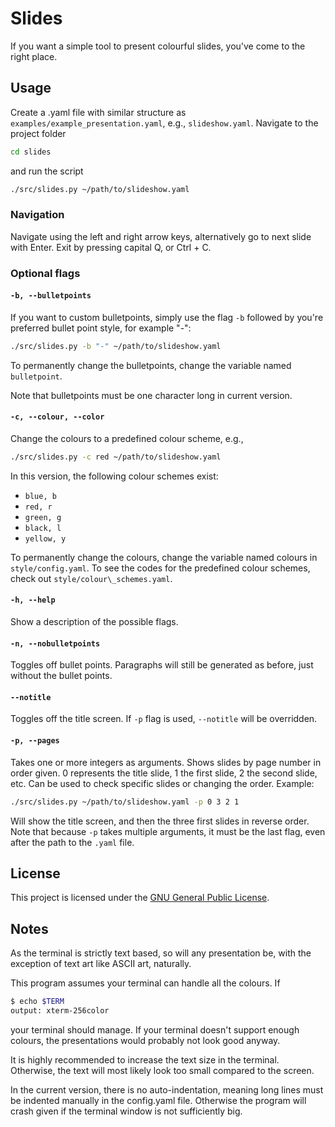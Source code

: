 # Slides

If you want a simple tool to present colourful slides, you've come to the right place. 

## Usage

Create a .yaml file with similar structure as `examples/example_presentation.yaml`, e.g., `slideshow.yaml`. Navigate to the project folder
```bash
cd slides
```
and run the script
```bash
./src/slides.py ~/path/to/slideshow.yaml
```

### Navigation

Navigate using the left and right arrow keys, alternatively go to next slide with Enter. Exit by pressing capital Q, or Ctrl + C.

### Optional flags

#### `-b, --bulletpoints`

If you want to custom bulletpoints, simply use the flag `-b` followed by you're preferred bullet point style, for example "-":
```bash
./src/slides.py -b "-" ~/path/to/slideshow.yaml
```
To permanently change the bulletpoints, change the variable named `bulletpoint`.

Note that bulletpoints must be one character long in current version.

#### `-c, --colour, --color`

Change the colours to a predefined colour scheme, e.g.,
```bash
./src/slides.py -c red ~/path/to/slideshow.yaml
```
In this version, the following colour schemes exist:
- `blue, b`
- `red, r`
- `green, g`
- `black, l`
- `yellow, y`

To permanently change the colours, change the variable named colours in `style/config.yaml`. To see the codes for the predefined colour schemes, check out `style/colour\_schemes.yaml`.

#### `-h, --help`

Show a description of the possible flags. 

#### `-n, --nobulletpoints`

Toggles off bullet points. Paragraphs will still be generated as before, just without the bullet points.

#### `--notitle`

Toggles off the title screen. If `-p` flag is used, `--notitle` will be overridden.

#### `-p, --pages`

Takes one or more integers as arguments. Shows slides by page number in order given. 0 represents the title slide, 1 the first slide, 2 the second slide, etc. Can be used to check specific slides or changing the order. Example:
```bash
./src/slides.py ~/path/to/slideshow.yaml -p 0 3 2 1
```
Will show the title screen, and then the three first slides in reverse order. Note that because `-p` takes multiple arguments, it must be the last flag, even after the path to the `.yaml` file. 

## License

This project is licensed under the [GNU General Public License](COPYING).

## Notes

As the terminal is strictly text based, so will any presentation be, with the exception of text art like ASCII art, naturally. 

This program assumes your terminal can handle all the colours. If
```bash
$ echo $TERM
output: xterm-256color
```
your terminal should manage. If your terminal doesn't support enough colours, the presentations would probably not look good anyway.

It is highly recommended to increase the text size in the terminal. Otherwise, the text will most likely look too small compared to the screen.

In the current version, there is no auto-indentation, meaning long lines must be indented manually in the config.yaml file. Otherwise the program will crash given if the terminal window is not sufficiently big.
